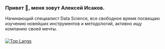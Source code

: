 ### Привет 👋, меня зовут Алексей Исаков.

Начинающий специалист Data Science, все свободное время посвещаю изучению новейших инструментов и методологий, активно ищу компанию своей мечты.

### 

[![Top Langs](https://github-readme-stats.vercel.app/api/top-langs/?username=IT-DS-Alex)](https://github.com/IT-DS-Alex/github-readme-stats)
